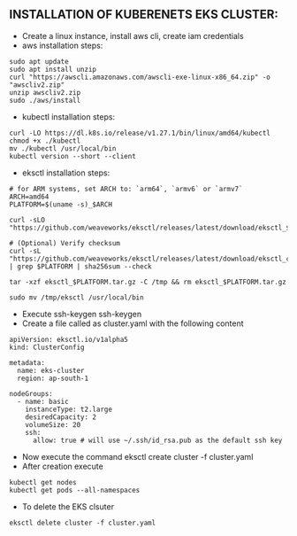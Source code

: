 INSTALLATION OF KUBERENETS EKS CLUSTER:
----------------------------------------
* Create a linux instance, install aws cli, create iam credentials
* aws installation steps:
```
sudo apt update
sudo apt install unzip 
curl "https://awscli.amazonaws.com/awscli-exe-linux-x86_64.zip" -o "awscliv2.zip"
unzip awscliv2.zip
sudo ./aws/install
```
* kubectl installation steps:
```
curl -LO https://dl.k8s.io/release/v1.27.1/bin/linux/amd64/kubectl
chmod +x ./kubectl
mv ./kubectl /usr/local/bin 
kubectl version --short --client
```
* eksctl installation steps:
```
# for ARM systems, set ARCH to: `arm64`, `armv6` or `armv7`
ARCH=amd64
PLATFORM=$(uname -s)_$ARCH

curl -sLO "https://github.com/weaveworks/eksctl/releases/latest/download/eksctl_$PLATFORM.tar.gz"

# (Optional) Verify checksum
curl -sL "https://github.com/weaveworks/eksctl/releases/latest/download/eksctl_checksums.txt" | grep $PLATFORM | sha256sum --check

tar -xzf eksctl_$PLATFORM.tar.gz -C /tmp && rm eksctl_$PLATFORM.tar.gz

sudo mv /tmp/eksctl /usr/local/bin
```
* Execute ssh-keygen ssh-keygen
* Create a file called as cluster.yaml with the following content
```
apiVersion: eksctl.io/v1alpha5
kind: ClusterConfig

metadata:
  name: eks-cluster
  region: ap-south-1

nodeGroups:
  - name: basic
    instanceType: t2.large
    desiredCapacity: 2
    volumeSize: 20
    ssh:
      allow: true # will use ~/.ssh/id_rsa.pub as the default ssh key
```
* Now execute the command eksctl create cluster -f cluster.yaml      
* After creation execute
```
kubectl get nodes
kubectl get pods --all-namespaces
```
* To delete the EKS clsuter
```
eksctl delete cluster -f cluster.yaml  
```
